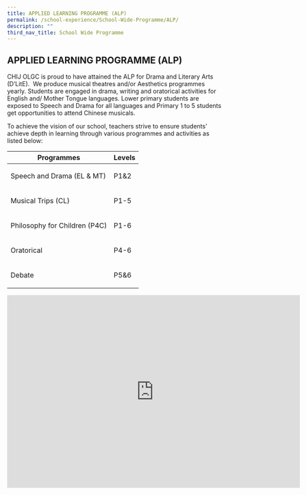 ```yaml
---
title: APPLIED LEARNING PROGRAMME (ALP)
permalink: /school-experience/School-Wide-Programme/ALP/
description: ""
third_nav_title: School Wide Programme
---
```

## APPLIED LEARNING PROGRAMME (ALP)

CHIJ OLGC is proud to have attained the ALP for Drama and Literary Arts (D’LitE).&nbsp; We produce musical theatres and/or Aesthetics programmes yearly. Students are engaged in drama, writing and oratorical activities for English and/ Mother Tongue languages. Lower primary students are exposed to Speech and Drama for all languages and Primary 1 to 5 students get opportunities to attend Chinese musicals.&nbsp;

To achieve the vision of our school, teachers strive to ensure students’ achieve depth in learning through various programmes and activities as listed below:

|           Programmes           | Levels |
|:------------------------------:|:------:|
| <P align="left">Speech and Drama (EL &amp; MT)</p>     |  <P align="left">P1&amp;2  |
| <P align="left">Musical Trips (CL)             |  <P align="left">P1-5  |
| <P align="left">Philosophy for Children (P4C)  |  <P align="left">P1-6  |
| <P align="left">Oratorical                    | <P align="left">P4-6   |
| <P align="left">Debate                         |  <P align="left">P5&amp;6  |

<iframe allowfullscreen="true" height="451" width="684" frameborder="0" src="https://docs.google.com/presentation/d/e/2PACX-1vRw5s2ZStEz-N-qr94u7QGddzLP-zmJW8GPgsnZOzWFz6OCfkAD06qqwjqdLtdlN2L6VDbJ2sRKdhsU/embed?start=false&amp;loop=false&amp;delayms=3000"></iframe>